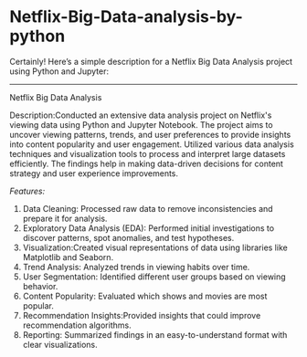 # Netflix-Big-Data-analysis-by-python
Certainly! Here’s a simple description for a Netflix Big Data Analysis project using Python and Jupyter:

---

Netflix Big Data Analysis

Description:Conducted an extensive data analysis project on Netflix's viewing data using Python and Jupyter Notebook. The project aims to uncover viewing patterns, trends, and user preferences to provide insights into content popularity and user engagement. Utilized various data analysis techniques and visualization tools to process and interpret large datasets efficiently. The findings help in making data-driven decisions for content strategy and user experience improvements.

*Features:*
1. Data Cleaning: Processed raw data to remove inconsistencies and prepare it for analysis.
2. Exploratory Data Analysis (EDA): Performed initial investigations to discover patterns, spot anomalies, and test hypotheses.
3. Visualization:Created visual representations of data using libraries like Matplotlib and Seaborn.
4. Trend Analysis: Analyzed trends in viewing habits over time.
5. User Segmentation: Identified different user groups based on viewing behavior.
6. Content Popularity: Evaluated which shows and movies are most popular.
7. Recommendation Insights:Provided insights that could improve recommendation algorithms.
8. Reporting: Summarized findings in an easy-to-understand format with clear visualizations.
